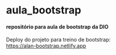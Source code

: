 # aula_bootstrap
#### repositório para aula de bootstrap da DIO


Deploy do projeto para treino de bootstrap:
<br>
https://alan-bootstrap.netlify.app
